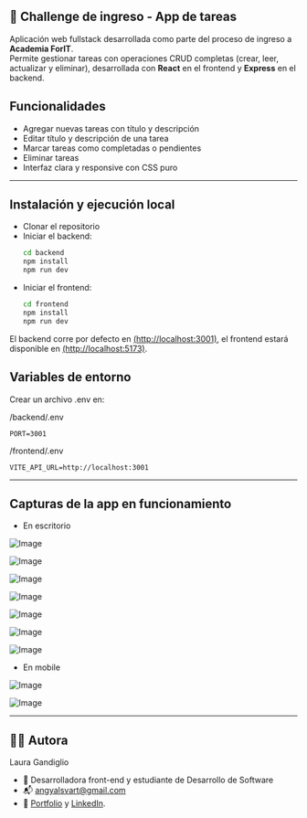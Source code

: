 ## 🌸 Challenge de ingreso - App de tareas
Aplicación web fullstack desarrollada como parte del proceso de ingreso a **Academia ForIT**.  
Permite gestionar tareas con operaciones CRUD completas (crear, leer, actualizar y eliminar), 
desarrollada con **React** en el frontend y **Express** en el backend.

##  Funcionalidades

- Agregar nuevas tareas con título y descripción
- Editar título y descripción de una tarea
- Marcar tareas como completadas o pendientes
- Eliminar tareas
- Interfaz clara y responsive con CSS puro

---------------------------------------------------------------------------------------------

## Instalación y ejecución local

- Clonar el repositorio
- Iniciar el backend:
  ```bash
  cd backend
  npm install
  npm run dev
  
- Iniciar el frontend:
  ```bash
  cd frontend
  npm install
  npm run dev

El backend corre por defecto en [(http://localhost:3001)](http://localhost:3001), el frontend estará disponible en
[(http://localhost:5173)](http://localhost:5173).

## Variables de entorno
Crear un archivo .env en:

/backend/.env
```env
PORT=3001
```
/frontend/.env
```env
VITE_API_URL=http://localhost:3001
```

---------------------------------------------------------------------------------------------

## Capturas de la app en funcionamiento

- En escritorio

![Image](https://github.com/user-attachments/assets/f6cb0fd0-a66e-450f-92eb-36f8a07d976f)

![Image](https://github.com/user-attachments/assets/3063fd28-4fa1-48cf-97b9-35fd75835f26)

![Image](https://github.com/user-attachments/assets/aecf1b66-ee5b-4329-af01-bb405e4be0d2)

![Image](https://github.com/user-attachments/assets/448311b1-c62c-433a-8a8f-f3b793221acc)

![Image](https://github.com/user-attachments/assets/5809b522-bf60-430f-8801-2eea294933a1)

![Image](https://github.com/user-attachments/assets/347816ce-942d-4311-a3bd-aa22e221b294)

![Image](https://github.com/user-attachments/assets/5b0389da-cbaa-4a71-8862-22c21ae6b4b0)
  
- En mobile

![Image](https://github.com/user-attachments/assets/b62657ae-c9a1-425a-b1a8-a78113bf770f)

![Image](https://github.com/user-attachments/assets/76599d86-4f19-4200-8853-ddcabfa976a3)

---------------------------------------------------------------------------------------------
## 👩‍💻 Autora
Laura Gandiglio
- 💛 Desarrolladora front-end y estudiante de Desarrollo de Software
- 📬 angyalsvart@gmail.com
- 🔗 [Portfolio](https://lauragandiglio.netlify.app/) y [LinkedIn](https://www.linkedin.com/in/lauragandiglio/).
